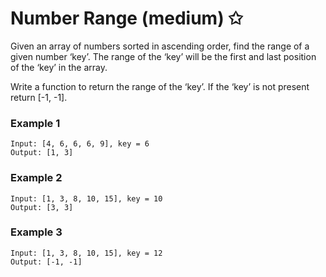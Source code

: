 # Number Range (medium) ✩

Given an array of numbers sorted in ascending order, find the range of a given number ‘key’. 
The range of the ‘key’ will be the first and last position of the ‘key’ in the array.

Write a function to return the range of the ‘key’. If the ‘key’ is not present return [-1, -1].

### Example 1
```
Input: [4, 6, 6, 6, 9], key = 6
Output: [1, 3]
```

### Example 2
```
Input: [1, 3, 8, 10, 15], key = 10
Output: [3, 3]
```

### Example 3
```
Input: [1, 3, 8, 10, 15], key = 12
Output: [-1, -1]
```
